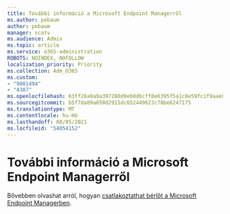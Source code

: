 ```yaml
---
title: További információ a Microsoft Endpoint Managerről
ms.author: pebaum
author: pebaum
manager: scotv
ms.audience: Admin
ms.topic: article
ms.service: o365-administration
ROBOTS: NOINDEX, NOFOLLOW
localization_priority: Priority
ms.collection: Adm_O365
ms.custom:
- "9001494"
- "4387"
ms.openlocfilehash: 63ff26a9a9a397280d9e60d6cff0e6395f5a1c8e59fc1f9aae80925f4e2fdbe4
ms.sourcegitcommit: b5f7da89a650d2915dc652449623c78be6247175
ms.translationtype: MT
ms.contentlocale: hu-HU
ms.lasthandoff: 08/05/2021
ms.locfileid: "54054152"
---
```

# <a name="learn-more-about-microsoft-endpoint-manager"></a>További információ a Microsoft Endpoint Managerről

Bővebben olvashat arról, hogyan [csatlakoztathat bérlőt a Microsoft Endpoint Managerben](https://docs.microsoft.com/configmgr/tenant-attach/).
